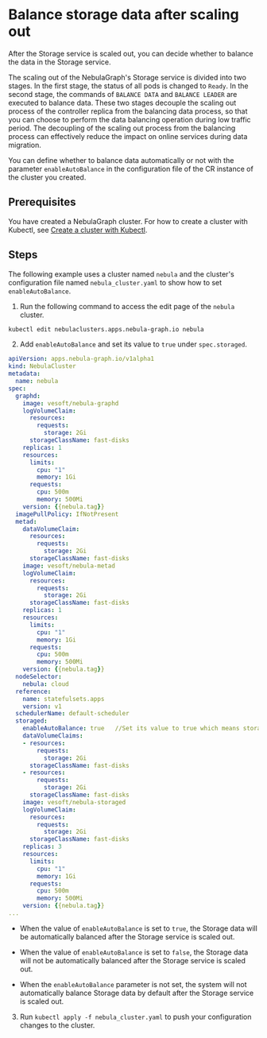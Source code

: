 # Balance storage data after scaling out

After the Storage service is scaled out, you can decide whether to balance the data in the Storage service. 

The scaling out of the NebulaGraph's Storage service is divided into two stages. In the first stage, the status of all pods is changed to `Ready`. In the second stage, the commands of `BALANCE DATA` and `BALANCE LEADER` are executed to balance data. These two stages decouple the scaling out process of the controller replica from the balancing data process, so that you can choose to perform the data balancing operation during low traffic period. The decoupling of the scaling out process from the balancing process can effectively reduce the impact on online services during data migration.

You can define whether to balance data automatically or not with the parameter `enableAutoBalance` in the configuration file of the CR instance of the cluster you created.

## Prerequisites

You have created a NebulaGraph cluster. For how to create a cluster with Kubectl, see [Create a cluster with Kubectl](../3.deploy-nebula-graph-cluster/3.1create-cluster-with-kubectl.md). 

## Steps

The following example uses a cluster named `nebula` and the cluster's configuration file named `nebula_cluster.yaml` to show how to set `enableAutoBalance`.

1. Run the following command to access the edit page of the `nebula` cluster.
   
  ```bash
  kubectl edit nebulaclusters.apps.nebula-graph.io nebula
  ```

2. Add `enableAutoBalance` and set its value to `true` under `spec.storaged`.
   
  ```yaml
  apiVersion: apps.nebula-graph.io/v1alpha1
  kind: NebulaCluster
  metadata:
    name: nebula
  spec:
    graphd:
      image: vesoft/nebula-graphd
      logVolumeClaim:
        resources:
          requests:
            storage: 2Gi
        storageClassName: fast-disks
      replicas: 1
      resources:
        limits:
          cpu: "1"
          memory: 1Gi
        requests:
          cpu: 500m
          memory: 500Mi
      version: {{nebula.tag}}
    imagePullPolicy: IfNotPresent
    metad:
      dataVolumeClaim:
        resources:
          requests:
            storage: 2Gi
        storageClassName: fast-disks
      image: vesoft/nebula-metad
      logVolumeClaim:
        resources:
          requests:
            storage: 2Gi
        storageClassName: fast-disks
      replicas: 1
      resources:
        limits:
          cpu: "1"
          memory: 1Gi
        requests:
          cpu: 500m
          memory: 500Mi
      version: {{nebula.tag}}
    nodeSelector:
      nebula: cloud
    reference:
      name: statefulsets.apps
      version: v1
    schedulerName: default-scheduler
    storaged:
      enableAutoBalance: true   //Set its value to true which means storage data will be balanced after the Storage service is scaled out.
      dataVolumeClaims:
      - resources:
          requests:
            storage: 2Gi
        storageClassName: fast-disks
      - resources:
          requests:
            storage: 2Gi
        storageClassName: fast-disks
      image: vesoft/nebula-storaged
      logVolumeClaim:
        resources:
          requests:
            storage: 2Gi
        storageClassName: fast-disks
      replicas: 3
      resources:
        limits:
          cpu: "1"
          memory: 1Gi
        requests:
          cpu: 500m
          memory: 500Mi
      version: {{nebula.tag}}
  ...    
  ```

  - When the value of `enableAutoBalance` is set to `true`, the Storage data will be automatically balanced after the Storage service is scaled out.

  - When the value of `enableAutoBalance` is set to `false`, the Storage data will not be automatically balanced after the Storage service is scaled out.

  - When the `enableAutoBalance` parameter is not set, the system will not automatically balance Storage data by default after the Storage service is scaled out. 

3. Run `kubectl apply -f nebula_cluster.yaml` to push your configuration changes to the cluster.